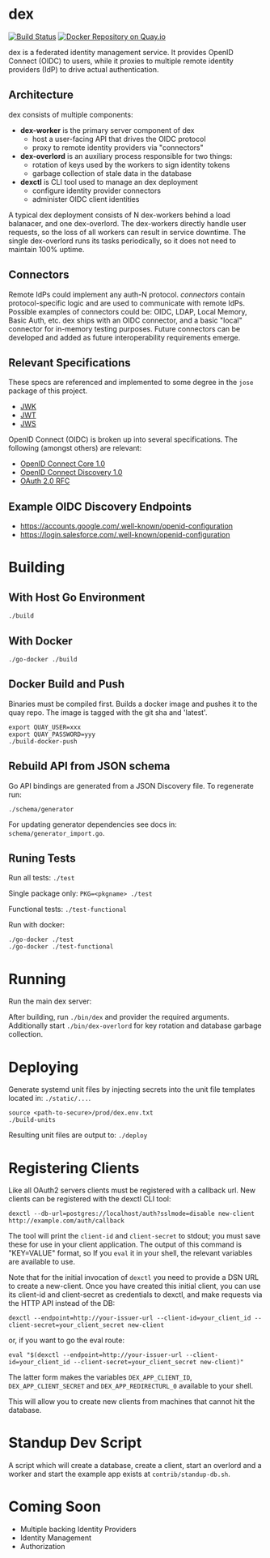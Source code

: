 dex
=====

[![Build Status](https://semaphoreci.com/api/v1/projects/52d56c45-8487-42ac-b124-056df1630122/411983/badge.svg)](https://semaphoreci.com/coreos/dex)
[![Docker Repository on Quay.io](https://quay.io/repository/coreos/dex/status?token=64f952fa-9aa9-4f8e-ab8d-93bfbe770d25 "Docker Repository on Quay.io")](https://quay.io/repository/coreos/dex)


dex is a federated identity management service.
It provides OpenID Connect (OIDC) to users, while it proxies to multiple remote identity providers (IdP) to drive actual authentication.

## Architecture

dex consists of multiple components:

- **dex-worker** is the primary server component of dex
	- host a user-facing API that drives the OIDC protocol
	- proxy to remote identity providers via "connectors"
- **dex-overlord** is an auxiliary process responsible for two things:
	- rotation of keys used by the workers to sign identity tokens
	- garbage collection of stale data in the database
- **dexctl** is CLI tool used to manage an dex deployment
	- configure identity provider connectors
	- administer OIDC client identities

A typical dex deployment consists of N dex-workers behind a load balanacer, and one dex-overlord.
The dex-workers directly handle user requests, so the loss of all workers can result in service downtime.
The single dex-overlord runs its tasks periodically, so it does not need to maintain 100% uptime.

## Connectors

Remote IdPs could implement any auth-N protocol.
*connectors* contain protocol-specific logic and are used to communicate with remote IdPs.
Possible examples of connectors could be: OIDC, LDAP, Local Memory, Basic Auth, etc.
dex ships with an OIDC connector, and a basic "local" connector for in-memory testing purposes.
Future connectors can be developed and added as future interoperability requirements emerge.

## Relevant Specifications

These specs are referenced and implemented to some degree in the `jose` package of this project.

- [JWK](https://tools.ietf.org/html/draft-ietf-jose-json-web-key-36)
- [JWT](https://tools.ietf.org/html/draft-ietf-oauth-json-web-token-30)
- [JWS](https://tools.ietf.org/html/draft-jones-json-web-signature-04)

OpenID Connect (OIDC) is broken up into several specifications. The following (amongst others) are relevant:

- [OpenID Connect Core 1.0](https://openid.net/specs/openid-connect-core-1_0.html)
- [OpenID Connect Discovery 1.0](https://openid.net/specs/openid-connect-discovery-1_0.html)
- [OAuth 2.0 RFC](https://tools.ietf.org/html/rfc6749)

## Example OIDC Discovery Endpoints

- https://accounts.google.com/.well-known/openid-configuration
- https://login.salesforce.com/.well-known/openid-configuration

# Building

## With Host Go Environment

`./build`

## With Docker

`./go-docker ./build`

## Docker Build and Push

Binaries must be compiled first.
Builds a docker image and pushes it to the quay repo.
The image is tagged with the git sha and 'latest'.

```
export QUAY_USER=xxx
export QUAY_PASSWORD=yyy
./build-docker-push
```

## Rebuild API from JSON schema

Go API bindings are generated from a JSON Discovery file.
To regenerate run:

```
./schema/generator
```

For updating generator dependencies see docs in: `schema/generator_import.go`.

## Runing Tests

Run all tests: `./test`

Single package only: `PKG=<pkgname> ./test`

Functional tests: `./test-functional`

Run with docker:

```
./go-docker ./test
./go-docker ./test-functional
```

# Running

Run the main dex server:

After building, run `./bin/dex` and provider the required arguments.
Additionally start `./bin/dex-overlord` for key rotation and database garbage collection.

# Deploying

Generate systemd unit files by injecting secrets into the unit file templates located in: `./static/...`.

```
source <path-to-secure>/prod/dex.env.txt
./build-units
```

Resulting unit files are output to: `./deploy`

# Registering Clients

Like all OAuth2 servers clients must be registered with a callback url.
New clients can be registered with the dexctl CLI tool:
```
dexctl --db-url=postgres://localhost/auth?sslmode=disable new-client http://example.com/auth/callback
```

The tool will print the `client-id` and `client-secret` to stdout; you must save these for use in your client application. The output of this command is "KEY=VALUE" format, so If you `eval` it in your shell, the relevant variables are available to use.

Note that for the initial invocation of `dexctl` you need to provide a DSN URL to create a new-client. Once you have created this initial client, you can use its client-id and client-secret as credentials to dexctl, and make requests via the HTTP API instead of the DB:

```
dexctl --endpoint=http://your-issuer-url --client-id=your_client_id --client-secret=your_client_secret new-client
```

or, if you want to go the eval route:
```
eval "$(dexctl --endpoint=http://your-issuer-url --client-id=your_client_id --client-secret=your_client_secret new-client)"
```

The latter form makes the variables `DEX_APP_CLIENT_ID`, `DEX_APP_CLIENT_SECRET` and `DEX_APP_REDIRECTURL_0` available to your shell.

This will allow you to create new clients from machines that cannot hit the database.

# Standup Dev Script

A script which will create a database, create a client, start an overlord and a worker and start the example app exists at `contrib/standup-db.sh`.

# Coming Soon

- Multiple backing Identity Providers
- Identity Management
- Authorization
